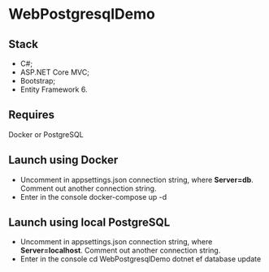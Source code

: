 # WebPostgresqlDemo

## Stack
- C#;
- ASP.NET Core MVC;
- Bootstrap;
- Entity Framework 6.

## Requires
Docker or PostgreSQL

## Launch using Docker
- Uncomment in appsettings.json connection string, where **Server=db**. Comment out another connection string.
- Enter in the console
  docker-compose up -d
<!-- To completely restart the application
docker-compose down --rmi local-->

## Launch using local PostgreSQL
- Uncomment in appsettings.json connection string, where **Server=localhost**. Comment out another connection string.
- Enter in the console
  cd WebPostgresqlDemo
  dotnet ef database update
